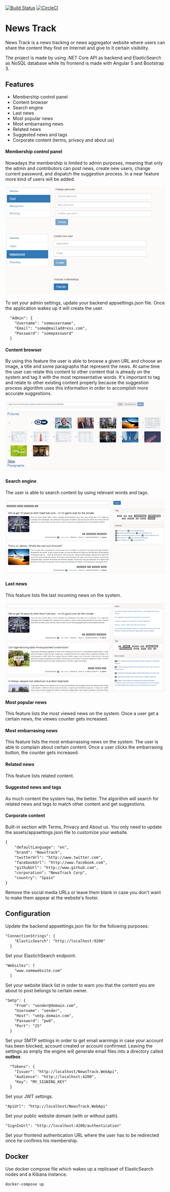 [![Build Status](https://travis-ci.com/gcastellov/news-track.svg?branch=master)](https://travis-ci.com/gcastellov/news-track) [![CircleCI](https://circleci.com/gh/gcastellov/news-track/tree/master.svg?style=svg)](https://circleci.com/gh/gcastellov/news-track/tree/master)

# News Track
News Track is a news tracking or news aggregator website where users can share the content they find on Internet and give to it certain visibility.


The project is made by using .NET Core API as backend and ElasticSearch as NoSQL database while its frontend is made with Angular 5 and Bootstrap 3.

## Features
- Membership control panel
- Content browser
- Search engine
- Last news
- Most popular news
- Most embarrasing news
- Related news
- Suggested news and tags
- Corporate content (terms, privacy and about us)

#### Membership control panel
Nowadays the membership is limited to admin purposes, meaning that only the admin and contributors can post news, create new users, change current password, and dispatch the suggestion process. In a near feature more kind of users will be added.

![Membership user panel](doc/membership_panel.png)
![Membership management](doc/membership_panel2.png)

To set your admin settings, update your backend appsettings.json file. Once the application wakes up it will create the user.

```
  "Admin": {
    "Username": "someusername",
    "Email": "some@mailaddress.com",
    "Password": "somepassword"
  }
```

#### Content browser
By using this feature the user is able to browse a given URL and choose an image, a title and some paragraphs that represent the news. At same time the user can relate this content to other content that is already on the system and tag it with the most representative words.
It's important to tag and relate to other existing content properly because the suggestion process algorithm uses this information in order to accomplish more accurate suggestions.

![Content browser](doc/browse.png)

#### Search engine
The user is able to search content by using relevant words and tags.

![Search engine](doc/search.png)

#### Last news
This feature lists the last incoming news on the system.

![News list](doc/list.png)

#### Most popular news
This feature lists the most viewed news on the system. Once a user get a certain news, the viewes counter gets increased.

#### Most embarrasing news
This feature lists the most embarrassing news on the system. The user is able to complain about certain content. Once a user clicks the embarrasing button, the counter gets increased.

#### Related news
This feature lists related content.

#### Suggested news and tags
As much content the system has, the better. The algorithm will search for related news and tags to match other content and get suggestions.

#### Corporate content
Built-in section with Terms, Privacy and About us. You only need to update the assets/appsettings.json file to customize your website.

```
{
    "defaultLanguage": "en",
    "brand": "NewsTrack",
    "twitterUrl": "http://www.twitter.com",
    "facebookUrl": "http://www.facebook.com",
    "githubUrl": "http://www.github.com",
    "corporation": "NewsTrack Corp",
    "country": "Spain"
}
```

Remove the social media URLs or leave them blank in case you don't want to make them appear at the website's footer.


## Configuration
Update the backend appsettings.json file for the following purposes:

```
"ConnectionStrings": {
    "ElasticSearch": "http://localhost:9200"
  }
```
Set your ElastichSearch endpoint.

```
"Websites": [
    "www.somewebsite.com"
  ]
```
Set your website black list in order to warn you that the content you are about to post belongs to certain owner.

```
"Smtp": {
    "From": "sender@domain.com",
    "Username": "sender",
    "Host": "smtp.domain.com",
    "Password": "pwd",
    "Port": "25"
  }
```
Set your SMTP settings in order to get email warnings in case your account has been blocked, account created or account confirmed. Leaving the settings as empty the engine will generate email files into a directory called **outbox**.

```
  "Tokens": {
    "Issuer": "http://localhost/NewsTrack.WebApi",
    "Audience": "http://localhost:4200",
    "Key": "MY_SIGNING_KEY"
  }
```
Set your JWT settings.

```
"ApiUrl": "http://localhost/NewsTrack.WebApi"
```
Set your public website domain (with or without path).

```
"SignInUrl": "http://localhost:4200/authentication"
```
Set your frontend authentication URL where the user has to be redirected once he confirms his membership.

## Docker

Use docker compose file which wakes up a replicaset of ElasticSearch nodes and a Kibana instance.

```
docker-compose up
```
